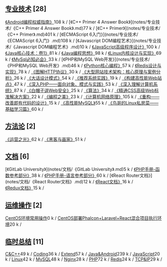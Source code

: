 ## [专业技术](#header-4) [28] 
<span id="zhuanyejishu"></span>
[《Android编程权威指南》](notes/专业技术/《Android编程权威指南》.md)<span class="size">108 k </span><span class="split"> / </span>[《C++ Primer 4 Answer Book》](notes/专业技术/《C++ Primer 4 Answer Book》.md)<span class="size">77 k </span><span class="split"> / </span>[《C++ Primer》](notes/专业技术/《C++ Primer》.md)<span class="size">401 k </span><span class="split"> / </span>[《ECMAScript 6入门》](notes/专业技术/《ECMAScript 6入门》.md)<span class="size">108 k </span><span class="split"> / </span>[《Javascript DOM编程艺术》](notes/专业技术/《Javascript DOM编程艺术》.md)<span class="size">10 k </span><span class="split"> / </span>[《JavaScript高级程序设计》](notes/专业技术/《JavaScript高级程序设计》.md)<span class="size">100 k </span><span class="split"> / </span>[《Java核心技术：卷1》](notes/专业技术/《Java核心技术：卷1》.md)<span class="size">81 k </span><span class="split"> / </span>[《Java编程思想》](notes/专业技术/《Java编程思想》.md)<span class="size">98 k </span><span class="split"> / </span>[《Linux内核设计与实现》](notes/专业技术/《Linux内核设计与实现》.md)<span class="size">69 k </span><span class="split"> / </span>[《MySql必知必会》](notes/专业技术/《MySql必知必会》.md)<span class="size">33 k </span><span class="split"> / </span>[《PHP和MySQL Web开发》](notes/专业技术/《PHP和MySQL Web开发》.md)<span class="size">46 k </span><span class="split"> / </span>[《Python核心编程》](notes/专业技术/《Python核心编程》.md)<span class="size">57 k </span><span class="split"> / </span>[《Redis设计与实现》](notes/专业技术/《Redis设计与实现》.md)<span class="size">78 k </span><span class="split"> / </span>[《图解HTTP协议》](notes/专业技术/《图解HTTP协议》.md)<span class="size">30 k </span><span class="split"> / </span>[《大型网站技术架构：核心原理与案例分析》](notes/专业技术/《大型网站技术架构：核心原理与案例分析》.md)<span class="size">26 k </span><span class="split"> / </span>[《大话设计模式》](notes/专业技术/《大话设计模式》.md)<span class="size">54 k </span><span class="split"> / </span>[《推荐系统实践》](notes/专业技术/《推荐系统实践》.md)<span class="size">19 k </span><span class="split"> / </span>[《构建高性能Web站点》](notes/专业技术/《构建高性能Web站点》.md)<span class="size">47 k </span><span class="split"> / </span>[《深入PHP——面向对象、模式与实践》](notes/专业技术/《深入PHP——面向对象、模式与实践》.md)<span class="size">53 k </span><span class="split"> / </span>[《深入理解计算机系统》](notes/专业技术/《深入理解计算机系统》.md)<span class="size">87 k </span><span class="split"> / </span>[《白帽子讲Web安全》](notes/专业技术/《白帽子讲Web安全》.md)<span class="size">25 k </span><span class="split"> / </span>[《算法》](notes/专业技术/《算法》.md)<span class="size">34 k </span><span class="split"> / </span>[《精通CSS高级Web标准解决方案》](notes/专业技术/《精通CSS高级Web标准解决方案》.md)<span class="size">22 k </span><span class="split"> / </span>[《编程之美》](notes/专业技术/《编程之美》.md)<span class="size">23 k </span><span class="split"> / </span>[《计算机网络原理》](notes/专业技术/《计算机网络原理》.md)<span class="size">105 k </span><span class="split"> / </span>[《重构——改善即有代码的设计》](notes/专业技术/《重构——改善即有代码的设计》.md)<span class="size">15 k </span><span class="split"> / </span>[《高性能MySQL》](notes/专业技术/《高性能MySQL》.md)<span class="size">55 k </span><span class="split"> / </span>[《鸟哥的Linux私房菜——基础学习篇》](notes/专业技术/《鸟哥的Linux私房菜——基础学习篇》.md)<span class="size">60 k </span><span class="split"> / </span>

## [方法论](#header-4) [2] 
<span id="fangfalun"></span>
[《运营之光》](notes/方法论/《运营之光》.md)<span class="size">62 k </span><span class="split"> / </span>[《黑客与画家》](notes/方法论/《黑客与画家》.md)<span class="size">51 k </span><span class="split"> / </span>

## [文档](#header-4) [6] 
<span id="wendang"></span>
[《GitLab University》](notes/文档/《GitLab University》.md)<span class="size">5 k </span><span class="split"> / </span>[《PHP手册-函数参考部分》](notes/文档/《PHP手册-函数参考部分》.md)<span class="size">38 k </span><span class="split"> / </span>[《PHP手册-语言参考部分》](notes/文档/《PHP手册-语言参考部分》.md)<span class="size">60 k </span><span class="split"> / </span>[《React Router文档》](notes/文档/《React Router文档》.md)<span class="size">12 k </span><span class="split"> / </span>[《React文档》](notes/文档/《React文档》.md)<span class="size">16 k </span><span class="split"> / </span>[《Redux文档》](notes/文档/《Redux文档》.md)<span class="size">15 k </span><span class="split"> / </span>

## [运维操作](#header-4) [2] 
<span id="yunweicaozuo"></span>
[CentOS环境常用操作](notes/运维操作/CentOS环境常用操作.md)<span class="size">0 k </span><span class="split"> / </span>[CentOS部署Phalcon+Laravel+React混合项目执行环境](notes/运维操作/CentOS部署Phalcon+Laravel+React混合项目执行环境.md)<span class="size">20 k </span><span class="split"> / </span>

## [临时总结](#header-4) [11] 
<span id="linshizongjie"></span>
[C&C++](notes/临时总结/C&C++.md)<span class="size">49 k </span><span class="split"> / </span>[Coding](notes/临时总结/Coding.md)<span class="size">36 k </span><span class="split"> / </span>[Extend](notes/临时总结/Extend.md)<span class="size">57 k </span><span class="split"> / </span>[Java&Android](notes/临时总结/Java&Android.md)<span class="size">239 k </span><span class="split"> / </span>[JavaScript](notes/临时总结/JavaScript.md)<span class="size">20 k </span><span class="split"> / </span>[Linux](notes/临时总结/Linux.md)<span class="size">42 k </span><span class="split"> / </span>[MySQL](notes/临时总结/MySQL.md)<span class="size">48 k </span><span class="split"> / </span>[Nginx](notes/临时总结/Nginx.md)<span class="size">28 k </span><span class="split"> / </span>[PHP](notes/临时总结/PHP.md)<span class="size">72 k </span><span class="split"> / </span>[Redis](notes/临时总结/Redis.md)<span class="size">24 k </span><span class="split"> / </span>[TCP&IP](notes/临时总结/TCP&IP.md)<span class="size">29 k </span><span class="split"> / </span>

